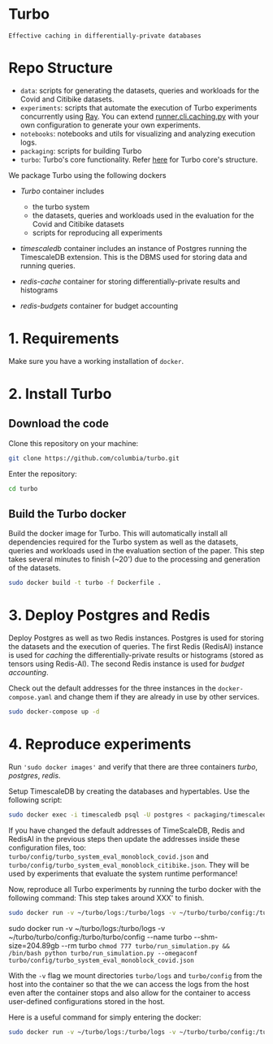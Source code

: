 # Turbo

`Effective caching in differentially-private databases`

# Repo Structure

- `data`: scripts for generating the datasets, queries and workloads for the Covid and Citibike datasets.
- `experiments`: scripts that automate the execution of Turbo experiments concurrently using [Ray](#https://www.ray.io/). You can extend [runner.cli.caching.py](https://github.com/columbia/turbo/blob/artifact/experiments/runner.cli.caching.py) with your own configuration to generate your own experiments.
- `notebooks`: notebooks and utils for visualizing and analyzing execution logs.
- `packaging`: scripts for building Turbo
- `turbo`: Turbo's core functionality. Refer [here](/turbo/README.md) for Turbo core's structure.


<!-- [For a  guide ](#) -->
  
We package Turbo using the following dockers
- *Turbo* container includes
    - the turbo system
    - the datasets, queries and workloads used in the evaluation for the Covid and Citibike datasets
    - scripts for reproducing all experiments

- *timescaledb* container includes an instance of Postgres running the TimescaleDB extension. This is the DBMS used for storing data and running queries.

- *redis-cache* container for storing differentially-private results and histograms
- *redis-budgets* container for budget accounting

# 1. Requirements

Make sure you have a working installation of `docker`.

# 2. Install Turbo
## Download the code

Clone this repository on your machine:

```bash
git clone https://github.com/columbia/turbo.git
```

Enter the repository:

```bash
cd turbo
```

## Build the Turbo docker

Build the docker image for Turbo. This will automatically install all dependencies required for the Turbo system as well as the datasets, queries and workloads used in the evaluation section of the paper. This step takes several minutes to finish (~20') due to the processing and generation of the datasets.

``` bash 
sudo docker build -t turbo -f Dockerfile .
```

# 3. Deploy Postgres and Redis

Deploy Postgres as well as two Redis instances. Postgres is used for storing the datasets and the execution of queries. The first Redis (RedisAI) instance is used for *caching* the differentially-private results or histograms (stored as tensors using Redis-AI). The second Redis instance is used for *budget accounting*.

Check out the default addresses for the three instances in the `docker-compose.yaml` and change them if they are already in use by other services.

``` bash
sudo docker-compose up -d
```
# 4. Reproduce experiments


Run `'sudo docker images'` and verify that there are three containers *turbo*, *postgres*, *redis*.

Setup TimescaleDB by creating the databases and hypertables. Use the following script:

``` bash
sudo docker exec -i timescaledb psql -U postgres < packaging/timescaledb.sql
```


If you have changed the default addresses of TimeScaleDB, Redis and RedisAI in the previous steps then update the addresses inside these configuration files, too: `turbo/config/turbo_system_eval_monoblock_covid.json` and `turbo/config/turbo_system_eval_monoblock_citibike.json`. They will be used by experiments that evaluate the system runtime performance!

Now, reproduce all Turbo experiments by running the turbo docker with the following command:
This step takes around XXX' to finish.

``` bash 
sudo docker run -v ~/turbo/logs:/turbo/logs -v ~/turbo/turbo/config:/turbo/turbo/config -v ~/turbo/turbo/data:/turbo/turbo/data --network=host --name turbo --shm-size=204.89gb --rm turbo experiments/ray/run_all.sh
```

sudo docker run -v ~/turbo/logs:/turbo/logs -v ~/turbo/turbo/config:/turbo/turbo/config --name turbo --shm-size=204.89gb --rm turbo `chmod 777 turbo/run_simulation.py && /bin/bash python turbo/run_simulation.py --omegaconf turbo/config/turbo_system_eval_monoblock_covid.json`

With the `-v` flag we mount directories `turbo/logs` and `turbo/config` from the host into the container so that the we can access the logs from the host even after the container stops and also allow for the container to access user-defined configurations stored in the host.

Here is a useful command for simply entering the docker:
``` bash
sudo docker run -v ~/turbo/logs:/turbo/logs -v ~/turbo/turbo/config:/turbo/turbo/config --network=host --name turbo -it turbo
```



